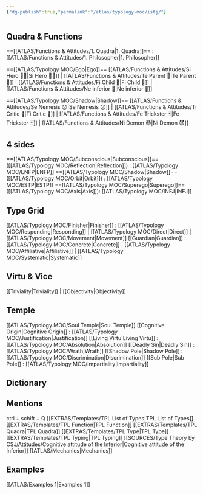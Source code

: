 ```yaml
---
{"dg-publish":true,"permalink":"/atlas/typology-moc/istj/"}
---
```



## Quadra & Functions

==[[ATLAS/Functions & Attitudes/1. Quadra\|1. Quadra]]== : [[ATLAS/Functions & Attitudes/1. Philosopher\|1. Philosopher]] 

==[[ATLAS/Typology MOC/Ego\|Ego]]==
[[ATLAS/Functions & Attitudes/Si Hero 🦸‍♂️\|Si Hero 🦸‍♂️]] | [[ATLAS/Functions & Attitudes/Te Parent 🤰\|Te Parent 🤰]] | [[ATLAS/Functions & Attitudes/Fi Child 🧒\|Fi Child 🧒]] | [[ATLAS/Functions & Attitudes/Ne inferior 👶\|Ne inferior 👶]]

==[[ATLAS/Typology MOC/Shadow\|Shadow]]== 
[[ATLAS/Functions & Attitudes/Se Nemesis 😟\|Se Nemesis 😟]] | [[ATLAS/Functions & Attitudes/Ti Critic 👵\|Ti Critic 👵]] | [[ATLAS/Functions & Attitudes/Fe Trickster 🃏\|Fe Trickster 🃏]] | [[ATLAS/Functions & Attitudes/Ni Demon 😈\|Ni Demon 😈]]

## 4 sides  
==[[ATLAS/Typology MOC/Subconscious\|Subconscious]]== ([[ATLAS/Typology MOC/Reflection\|Reflection]]) : [[ATLAS/Typology MOC/ENFP\|ENFP]]
==[[ATLAS/Typology MOC/Shadow\|Shadow]]== ([[ATLAS/Typology MOC/Orbit\|Orbit]]) : [[ATLAS/Typology MOC/ESTP\|ESTP]]
==[[ATLAS/Typology MOC/Superego\|Superego]]== ([[ATLAS/Typology MOC/Axis\|Axis]]):   [[ATLAS/Typology MOC/INFJ\|INFJ]]

## Type Grid 
[[ATLAS/Typology MOC/Finisher\|Finisher]] : [[ATLAS/Typology MOC/Responding\|Responding]] | [[ATLAS/Typology MOC/Direct\|Direct]] | [[ATLAS/Typology MOC/Movement\|Movement]]
[[Guardian\|Guardian]]  : [[ATLAS/Typology MOC/Concrete\|Concrete]] | [[ATLAS/Typology MOC/Affiliative\|Affiliative]] | [[ATLAS/Typology MOC/Systematic\|Systematic]] 

## Virtu & Vice
[[Triviality\|Triviality]] |  [[Objectivity\|Objectivity]]
 
## Temple 
[[ATLAS/Typology MOC/Soul Temple\|Soul Temple]]
[[Cognitive Origin\|Cognitive Origin]] : [[ATLAS/Typology MOC/Justification\|Justification]]
[[Living Virtu\|Living Virtu]] : [[ATLAS/Typology MOC/Absolution\|Absolution]]
[[Deadly Sin\|Deadly Sin]] : [[ATLAS/Typology MOC/Wrath\|Wrath]]
[[Shadow Pole\|Shadow Pole]] : [[ATLAS/Typology MOC/Discrimination\|Discrimination]]
[[Sub Pole\|Sub Pole]] : [[ATLAS/Typology MOC/Impartiality\|Impartiality]]

## Dictionary


## Mentions 
ctrl + schift + Q
[[EXTRAS/Templates/TPL List of Types\|TPL List of Types]]
[[EXTRAS/Templates/TPL Function\|TPL Function]]
[[EXTRAS/Templates/TPL Quadra\|TPL Quadra]]
[[EXTRAS/Templates/TPL Type\|TPL Type]]
[[EXTRAS/Templates/TPL Typing\|TPL Typing]]
[[SOURCES/Type Theory by CSJ/Attitudes/Cognitive attitude of the Inferior\|Cognitive attitude of the Inferior]]
[[ATLAS/Mechanics\|Mechanics]]

## Examples 
[[ATLAS/Examples 1\|Examples 1]] 
